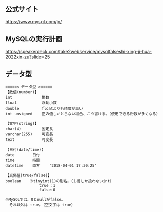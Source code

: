 ## 公式サイト
<https://www.mysql.com/jp/>


## MySQLの実行計画
<https://speakerdeck.com/take2webservice/mysqlfalseshi-xing-ji-hua-2022xin-zu?slide=25>


## データ型
```
=====< データ型 >=====
【数値(number)】
int             整数
float           浮動小数
double          floatよりも精度が高い
int unsigned    正の値しかとらない場合、こう書ける。（使用できる桁数が多くなる）

【文字(string)】
char(4)         固定長
varchar(255)    可変長
text            可変長

【日付(date/time)】
date        日付
time        時間
datetime    両方    '2018-04-01 17:30:25'

【真偽値(true/false)】
boolean    ※tinyint(1)の別名。（１桁しか扱わないint）
               true :1
               false:0

※MySQLでは、0とnullがfalse。
　それ以外は true。（空文字は true）
```
